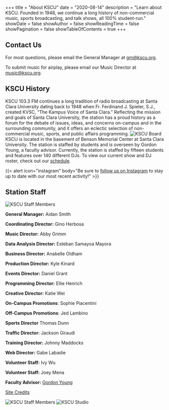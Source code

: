 +++
title = "About KSCU"
date = "2020-08-14"
description = "Learn about KSCU. Founded in 1948, we continue a long history of non-commercial music, sports broadcasting, and talk shows, all 100% student-run."
showDate = false
showAuthor = false
showReadingTime = false
showPagination = false
showTableOfContents = true
+++

## Contact Us

For most questions, please email the General Manager at [gm@kscu.org](mailto:gm@kscu.org).

To submit music for airplay, please email our Music Director at [music@kscu.org](mailto:music@kscu.org).

## KSCU History

KSCU 103.3 FM continues a long tradition of radio broadcasting at Santa Clara University dating back to 1948 when Fr. Ferdinand J. Spieler, S.J., created KVSC, “The Kampus Voice of Santa Clara.” Reflecting the mission and goals of Santa Clara University, the station has a proud history as a forum for the debate of issues, ideas, and concerns on-campus and in the surrounding community, and it offers an eclectic selection of non-commercial music, sports, and public affairs programming.
![KSCU Board](/uploads/kscu-vintage-board.jpg "Vintage KSCU Broadcasting Board")
KSCU is located in the basement of Benson Memorial Center at Santa Clara University. The station is staffed by students and is overseen by Gordon Young, a faculty advisor. Currently, the station is staffed by fifteen students and features over 140 different DJs. To view our current show and DJ roster, check out our [schedule](/schedule/).

{{< alert icon="instagram" body="Be sure to [follow us on Instagram](https://www.instagram.com/kscuradio/) to stay up to date with our most recent activity!" >}}

## Station Staff

![KSCU Staff Members](/uploads/kscu-2023-staff.jpeg)

**General Manager:** Aidan Smith

**Coordinating Director:** Gino Herbosa

**Music Director:** Abby Grimm

**Data Analysis Director:** Esteban Samayoa Mayora

**Business Director:** Anabelle Oldham

**Production Director:** Kyle Kinard

**Events Director:** Daniel Grant

**Programming Director:** Ellie Henrich

**Creative Director:** Katie Wei

**On-Campus Promotions**: Sophie Piacentini

**Off-Campus Promotions**: Jed Lambino

**Sports Director** Thomas Dunn

**Traffic Director:** Jackson Giraudi

**Training Director:** Johnny Maddocks

**Web Director:** Gabe Labadie

**Volunteer Staff:** Ivy Wu

**Volunteer Staff:** Joey Mena

**Faculty Advisor:** [Gordon Young](mailto:gyoung@scu.edu)

[Site Credits](/credits/)

![KSCU Staff Members](/uploads/kscu-vintage-2.jpg "Former KSCU Staff Member")
![KSCU Studio](/uploads/kscu-studio.jpg "Current KSCU Studio")

<style>
/* You can ignore the following block of code, it's for removing the extra padding at the bottom of the page */
#metadata {
display: none;
}
#article-header {
    padding-bottom: 12px;
}
</style>
